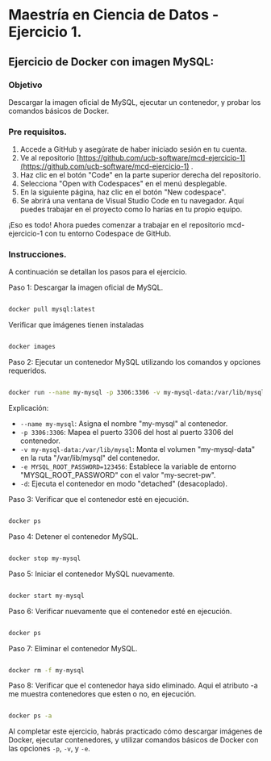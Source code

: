 # Maestría en Ciencia de Datos - Ejercicio 1.

## Ejercicio de Docker con imagen MySQL:

### Objetivo

Descargar la imagen oficial de MySQL, ejecutar un contenedor, y probar los comandos básicos de Docker.

### Pre requisitos.

1. Accede a GitHub y asegúrate de haber iniciado sesión en tu cuenta. 
2. Ve al repositorio [https://github.com/ucb-software/mcd-ejercicio-1](https://github.com/ucb-software/mcd-ejercicio-1) .
3. Haz clic en el botón "Code" en la parte superior derecha del repositorio.
4. Selecciona "Open with Codespaces" en el menú desplegable.
5. En la siguiente página, haz clic en el botón "New codespace".
6. Se abrirá una ventana de Visual Studio Code en tu navegador. Aquí puedes trabajar en el proyecto como lo harías en tu propio equipo.

¡Eso es todo! Ahora puedes comenzar a trabajar en el repositorio mcd-ejercicio-1 con tu entorno Codespace de GitHub.


### Instrucciones.

A continuación se detallan los pasos para el ejercicio.

Paso 1: Descargar la imagen oficial de MySQL.

```bash

docker pull mysql:latest
```

Verificar que imágenes tienen instaladas

```bash

docker images
```

Paso 2: Ejecutar un contenedor MySQL utilizando los comandos y opciones requeridos.

```bash

docker run --name my-mysql -p 3306:3306 -v my-mysql-data:/var/lib/mysql -e MYSQL_ROOT_PASSWORD=123456 -d mysql:latest
```

Explicación: 
- `--name my-mysql`: Asigna el nombre "my-mysql" al contenedor. 
- `-p 3306:3306`: Mapea el puerto 3306 del host al puerto 3306 del contenedor. 
- `-v my-mysql-data:/var/lib/mysql`: Monta el volumen "my-mysql-data" en la ruta "/var/lib/mysql" del contenedor. 
- `-e MYSQL_ROOT_PASSWORD=123456`: Establece la variable de entorno "MYSQL_ROOT_PASSWORD" con el valor "my-secret-pw". 
- `-d`: Ejecuta el contenedor en modo "detached" (desacoplado).


Paso 3: Verificar que el contenedor esté en ejecución.

```bash

docker ps
```



Paso 4: Detener el contenedor MySQL.

```bash

docker stop my-mysql
```



Paso 5: Iniciar el contenedor MySQL nuevamente.

```bash

docker start my-mysql
```



Paso 6: Verificar nuevamente que el contenedor esté en ejecución.

```bash

docker ps
```



Paso 7: Eliminar el contenedor MySQL.

```bash

docker rm -f my-mysql
```



Paso 8: Verificar que el contenedor haya sido eliminado. Aqui el atributo -a me muestra contenedores que esten o no, en ejecución.

```bash

docker ps -a
```



Al completar este ejercicio, habrás practicado cómo descargar imágenes de Docker, ejecutar contenedores, y utilizar comandos básicos de Docker con las opciones `-p`, `-v`, y `-e`.
